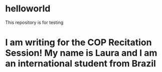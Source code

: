 # helloworld
This repository is for testing 
# I am writing for the COP Recitation Session! My name is Laura and I am an international student from Brazil

